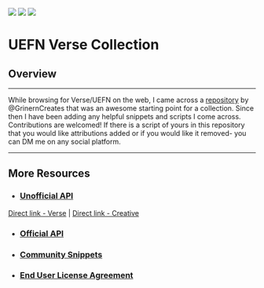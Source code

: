 ![](https://github.com/LilWikipedia/UEFNVersePocketWiki/assets/78571191/a894c872-b4e0-492e-b7dd-2c79dc971abe) ![](https://github.com/LilWikipedia/UEFNVersePocketWiki/assets/78571191/fe7cbe1e-1b77-49b4-b4aa-a6c6866882ce) ![](https://github.com/LilWikipedia/UEFNVersePocketWiki/assets/78571191/16c1ae8d-0299-4f94-81dd-8c8997188c76)

# UEFN Verse Collection
## Overview
***
While browsing for Verse/UEFN on the web, I came across a [repository](https://github.com/MadsMGrin/Verse) by @GrinernCreates that was an awesome starting point for a collection. Since then I have been adding any helpful snippets and scripts I come across. Contributions are welcomed! If there is a script of yours in this repository that you would like attributions added or if you would like it removed- you can DM me on any social platform.
***
## More Resources

* ### [Unofficial API](https://fncwiki.com)
[Direct link - Verse](https://www.verse.fncwiki.com) | [Direct link - Creative](https://www.creative.fncwiki.com)
* ### [Official API](https://dev.epicgames.com/documentation/en-us/uefn/verse-api)
* ### [Community Snippets](https://dev.epicgames.com/community/fortnite/snippets)
* ### [End User License Agreement](https://www.unrealengine.com/eula)

